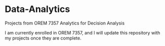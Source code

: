 # Data-Analytics
Projects from OREM 7357 Analytics for Decision Analysis

I am currently enrolled in OREM 7357, and I will update this repository with my projects once they are complete.
